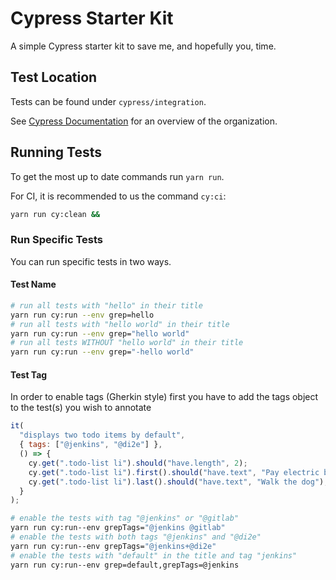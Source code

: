 # Cypress Starter Kit

A simple Cypress starter kit to save me, and hopefully you, time.

## Test Location

Tests can be found under `cypress/integration`.

See [Cypress Documentation](https://docs.cypress.io/guides/core-concepts/writing-and-organizing-tests) for an overview of the organization.

## Running Tests

To get the most up to date commands run `yarn run`.

For CI, it is recommended to us the command `cy:ci`:

```bash
yarn run cy:clean &&
```

### Run Specific Tests

You can run specific tests in two ways.

#### Test Name

```bash
# run all tests with "hello" in their title
yarn run cy:run --env grep=hello
# run all tests with "hello world" in their title
yarn run cy:run --env grep="hello world"
# run all tests WITHOUT "hello world" in their title
yarn run cy:run --env grep="-hello world"
```

#### Test Tag

In order to enable tags (Gherkin style) first you have to add the tags object to the test(s) you wish to annotate

```javascript
it(
  "displays two todo items by default",
  { tags: ["@jenkins", "@di2e"] },
  () => {
    cy.get(".todo-list li").should("have.length", 2);
    cy.get(".todo-list li").first().should("have.text", "Pay electric bill");
    cy.get(".todo-list li").last().should("have.text", "Walk the dog");
  }
);
```

```bash
# enable the tests with tag "@jenkins" or "@gitlab"
yarn run cy:run--env grepTags="@jenkins @gitlab"
# enable the tests with both tags "@jenkins" and "@di2e"
yarn run cy:run--env grepTags="@jenkins+@di2e"
# enable the tests with "default" in the title and tag "jenkins"
yarn run cy:run--env grep=default,grepTags=@jenkins
```
